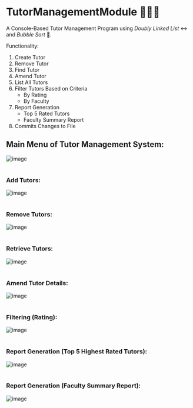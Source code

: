 # TutorManagementModule 🧑🏻‍🏫
A Console-Based Tutor Management Program using *Doubly Linked List* ↔️ and *Bubble Sort* 🧋.

Functionality: 
  1. Create Tutor
  2. Remove Tutor
  3. Find Tutor
  4. Amend Tutor
  5. List All Tutors
  6. Filter Tutors Based on Criteria
     - By Rating
     - By Faculty
  7. Report Generation
     - Top 5 Rated Tutors
     - Faculty Summary Report
  8. Commits Changes to File

## Main Menu of Tutor Management System:<br>
![image](https://github.com/Bernardbyy/TutorManagementModule/assets/75737130/fb9ecb72-3e3d-4f5a-801f-c42d1c03699b)
<br><br>
### Add Tutors: <br>
![image](https://github.com/Bernardbyy/TutorManagementModule/assets/75737130/047ce20f-8e42-4719-abf7-39c7186a878b)
<br><br>
### Remove Tutors: <br>
![image](https://github.com/Bernardbyy/TutorManagementModule/assets/75737130/01659483-8f8d-4be8-af1a-f71e0a6549b6)
<br><br>
### Retrieve Tutors: <br>
![image](https://github.com/Bernardbyy/TutorManagementModule/assets/75737130/9243e994-9691-470b-b6c3-1776abc57658)
<br><br>
### Amend Tutor Details:<br>
![image](https://github.com/Bernardbyy/TutorManagementModule/assets/75737130/b57862b1-c788-4aec-9ef2-a34ec338b1c3)
<br><br>
### Filtering (Rating): <br>
![image](https://github.com/Bernardbyy/TutorManagementModule/assets/75737130/5b254a4a-c77d-4e44-b0b5-68e3440a90dc)
<br><br>
### Report Generation (Top 5 Highest Rated Tutors): <br>
![image](https://github.com/Bernardbyy/TutorManagementModule/assets/75737130/cbb6f58c-998f-48b7-857d-3874e2eee51d)
<br><br>
### Report Generation (Faculty Summary Report): <br>
![image](https://github.com/Bernardbyy/TutorManagementModule/assets/75737130/d35a8ec6-4731-4bb2-ab1a-a00031a8729b)
<br><br>
